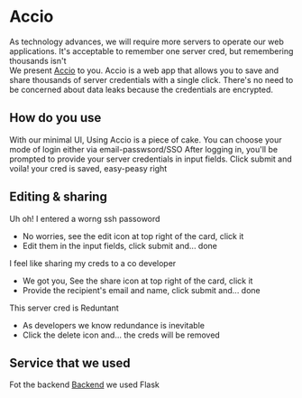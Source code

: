 # Accio

As technology advances, we will require more servers to operate our web applications. It's acceptable to remember one server cred, but remembering thousands isn't<br/>
We present [Accio](https://accio.fabianferno.tech) to you. Accio is a web app that allows you to save and share thousands of server credentials with a single click. There's no need to be concerned about data leaks because the credentials are encrypted.

## How do you use

With our minimal UI, Using Accio is a piece of cake. You can choose your mode of login either via email-passwsord/SSO
After logging in, you'll be prompted to provide your server credentials in input fields.
Click submit and voila! your cred is saved, easy-peasy right

## Editing & sharing

Uh oh! I entered a worng ssh passoword<br/>
- No worries, see the edit icon at top right of the card, click it
- Edit them in the input fields, click submit and... done

I feel like sharing my creds to a co developer<br/>
- We got you, See the share icon at top right of the card, click it
- Provide the recipient's email and name, click submit and... done

This server cred is Reduntant<br/>
- As developers we know redundance is inevitable
- Click the delete icon and... the creds will be removed

## Service that we used
Fot the backend [Backend](https://github.com/fabianferno/accio-be) we used Flask
